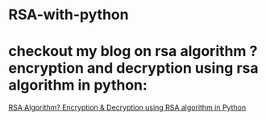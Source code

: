# RSA-with-python
# checkout my blog on rsa algorithm ? encryption and decryption using rsa algorithm in python:
<a name="section-1"></a> 
[RSA Algorithm? Encryption & Decryption using RSA algorithm in Python](https://medium.com/@p627997/rsa-algorithm-encryption-decryption-using-rsa-algorithm-in-python-12bbc9652d41)
